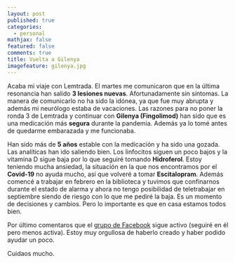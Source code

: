 ```yaml
---
layout: post
published: true
categories:
  - personal
mathjax: false
featured: false
comments: true
title: Vuelta a Gilenya
imagefeature: gilenya.jpg
---
```

Acaba mi viaje con Lemtrada. El martes me comunicaron que en la última resonancia han salido **3 lesiones nuevas**. Afortunadamente sin síntomas.
La manera de comunicarlo no ha sido la idónea, ya que fue muy abrupta y además mi neurólogo estaba de vacaciones.
Las razones para no poner la ronda 3 de Lemtrada y continuar con **Gilenya (Fingolimod)** han sido que es una medicación más **segura** durante la pandemia. Además ya lo tomé antes de quedarme embarazada y me funcionaba.

Han sido más de **5 años** estable con la medicación y ha sido una gozada.
Las analíticas han ido saliendo bien. Los linfocitos siguen un poco bajos y la vitamina D sigue baja por lo que seguiré tomando **Hidroferol**.
Estoy teniendo mucha ansiedad, la situación en la que nos encontramos por el **Covid-19** no ayuda mucho, así que volveré a tomar **Escitalopram**. 
Además comencé a trabajar en febrero en la biblioteca y tuvimos que confinarnos durante el estado de alarma y ahora no tengo posibilidad de teletrabajar en septiembre siendo de riesgo con lo que me pediré la baja.
Es un momento de decisiones y cambios.
Pero lo importante es que en casa estamos todos bien.

Por último comentaros que el [grupo de Facebook](https://www.facebook.com/groups/1322650174418099/about/) sigue activo (seguiré en él pero menos activa). Estoy muy orgullosa de haberlo creado y haber podido ayudar un poco.

Cuidaos mucho.
